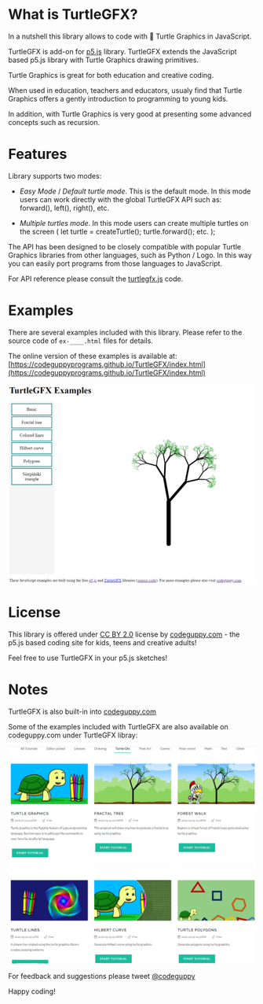 # What is TurtleGFX?

In a nutshell this library allows to code with 🐢 Turtle Graphics in JavaScript.

TurtleGFX is add-on for [p5.js](https://p5js.org/) library.
TurtleGFX extends the JavaScript based p5.js library with  Turtle Graphics drawing primitives.

Turtle Graphics is great for both education and creative coding.

When used in education, teachers and educators, usualy find that Turtle Graphics offers a gently introduction to programming to young kids.

In addition, with Turtle Graphics is very good at presenting some advanced concepts such as recursion.

# Features

Library supports two modes:

- *Easy Mode* / *Default turtle mode*. This is the default mode. In this mode users can work directly with the global TurtleGFX API such as: forward(), left(), right(), etc.

- *Multiple turtles mode*. In this mode users can create multiple turtles on the screen ( let turtle = createTurtle(); turtle.forward(); etc. );

The API has been designed to be closely compatible with popular Turtle Graphics libraries from other languages, such as Python / Logo. In this way you can easily port programs from those languages to JavaScript.

For API reference please consult the [turtlegfx.js](lib/turtlegfx.js) code.

# Examples

There are several examples included with this library. Please refer to the source code of `ex-____.html` files for details.

The online version of these examples is available at:
[https://codeguppyprograms.github.io/TurtleGFX/index.html](https://codeguppyprograms.github.io/TurtleGFX/index.html)

![](img/examples.png)


# License

This library is offered under [CC BY 2.0](https://creativecommons.org/licenses/by/2.0/) license by [codeguppy.com](https://codeguppy.com) - the p5.js based coding site for kids, teens and creative adults!

Feel free to use TurtleGFX in your p5.js sketches!

# Notes

TurtleGFX is also built-in into [codeguppy.com](https://codeguppy.com)

Some of the examples included with TurtleGFX are also available on codeguppy.com under TurtleGFX libray:

![](img/codeguppy_turtle_gfx.png)

For feedback and suggestions please tweet [@codeguppy](https://twitter.com/codeguppy)

Happy coding!
